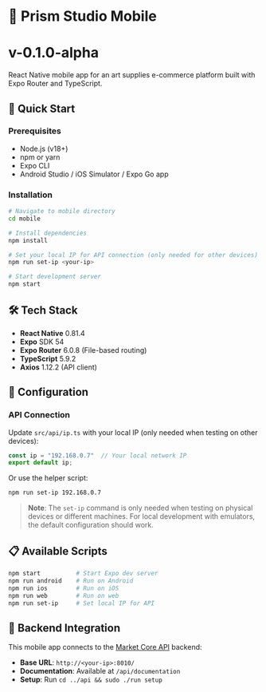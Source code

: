 # 📱 Prism Studio Mobile

# v-0.1.0-alpha

React Native mobile app for an art supplies e-commerce platform built with Expo Router and TypeScript.

## 🚀 Quick Start

### Prerequisites
- Node.js (v18+)
- npm or yarn
- Expo CLI
- Android Studio / iOS Simulator / Expo Go app

### Installation

```bash
# Navigate to mobile directory
cd mobile

# Install dependencies
npm install

# Set your local IP for API connection (only needed for other devices)
npm run set-ip <your-ip>

# Start development server
npm start
```

## 🛠️ Tech Stack

- **React Native** 0.81.4
- **Expo** SDK 54
- **Expo Router** 6.0.8 (File-based routing)
- **TypeScript** 5.9.2
- **Axios** 1.12.2 (API client)

## 🔧 Configuration

### API Connection
Update `src/api/ip.ts` with your local IP (only needed when testing on other devices):
```typescript
const ip = "192.168.0.7"  // Your local network IP
export default ip;
```

Or use the helper script:
```bash
npm run set-ip 192.168.0.7
```

> **Note**: The `set-ip` command is only needed when testing on physical devices or different machines. For local development with emulators, the default configuration should work.

## 📋 Available Scripts

```bash
npm start          # Start Expo dev server
npm run android    # Run on Android
npm run ios        # Run on iOS
npm run web        # Run on web
npm run set-ip     # Set local IP for API
```

## 🔌 Backend Integration

This mobile app connects to the [Market Core API](../api) backend:
- **Base URL**: `http://<your-ip>:8010/`
- **Documentation**: Available at `/api/documentation`
- **Setup**: Run `cd ../api && sudo ./run setup`
